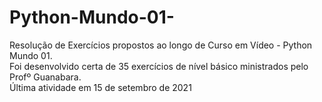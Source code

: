 # Python-Mundo-01-
Resolução de Exercícios propostos ao longo de Curso em Vídeo - Python Mundo 01. <br>
Foi desenvolvido certa de 35 exercícios de nível básico ministrados pelo Profº Guanabara. <br>
Última atividade em 15 de setembro de 2021
